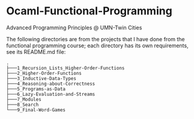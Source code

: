 # Ocaml-Functional-Programming

Advanced Programming Principles @ UMN-Twin Cities


The following directories are from the projects that I have done from the functional programming course; each directory has its own requirements, see its README.md file:

```
.
├───1_Recursion_Lists_Higher-Order-Functions
├───2_Higher-Order-Functions
├───3_Inductive-Data-Types
├───4_Reasoning-about-Correctness
├───5_Programs-as-Data
├───6_Lazy-Evaluation-and-Streams
├───7_Modules
├───8_Search
└───9_Final-Word-Games
```